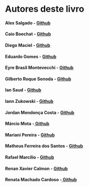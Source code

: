 # Autores deste livro

#### Alex Salgado - [Github](https://github.com/salgado)

#### Caio Boechat - [Github](https://github.com/caioboechat)

#### Diego Maciel - [Github](https://github.com/diegoamorim)

#### Eduardo Gomes - [Github](https://github.com/elgsantos)

#### Eyre Brasil Montevecchi - [Github](https://github.com/eyrebrasil)

#### Gilberto Roque Sonoda - [Github](https://github.com/grsonoda)

#### Ian Saud - [Github](https://github.com/IanSaud)

#### Iann Zukowski - [Github](https://github.com/izukowski)

#### Jordan Mendonça Costa - [Github](https://github.com/Jordanmendonca)

#### Márcio Mota -[ Github](https://github.com/mmota2017)

#### Mariani Pereira - [Github](https://github.com/MarianiPSM)

#### Matheus Ferreira dos Santos - [Github](https://github.com/MatheusFerreiraSantos)

#### Rafael Marcílio - [Github](https://github.com/rafaelbatistamarcilio)

#### Renan Xavier Calmon - [Github](https://github.com/Renanxc)

#### Renata Machado Cardoso -[ Github](https://github.com/reehmachado)

#### 



